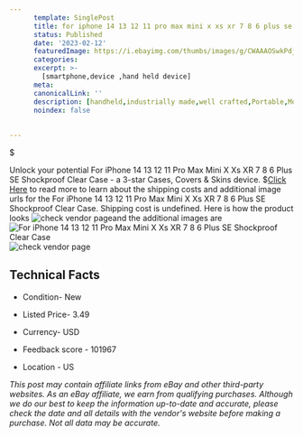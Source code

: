 ```yaml
---
      template: SinglePost
      title: for iphone 14 13 12 11 pro max mini x xs xr 7 8 6 plus se shockproof clear case
      status: Published
      date: '2023-02-12'
      featuredImage: https://i.ebayimg.com/thumbs/images/g/CWAAAOSwkPdjTLLt/s-l225.jpg
      categories: 
      excerpt: >-
        [smartphone,device ,hand held device]
      meta:
      canonicalLink: ''
      description: [handheld,industrially made,well crafted,Portable,Mobile,Compact,Convenient,Lightweight,Maneuverable,Man-portable,Miniature,Carriable,Hand-held,Light,Holdable,Transportable,Mobile device,Pocket-sized,On-the-go,Wireless,Cordless,Compact size,Convenient size, smartphone,device ,hand held device]
      noindex: false
      
        
---
```

$

Unlock your potential For iPhone 14 13 12 11 Pro Max Mini X Xs XR 7 8 6 Plus SE Shockproof Clear Case - a 3-star Cases, Covers & Skins device.
$[Click Here](https://www.ebay.com/itm/185613808915?hash=item2b3771f513%3Ag%3ACWAAAOSwkPdjTLLt&mkevt=1&mkcid=1&mkrid=711-53200-19255-0&campid=%253CePNCampaignId%253E&customid=%253CreferenceId%253E&toolid=10049) to read more to learn about the shipping costs and additional image urls for the For iPhone 14 13 12 11 Pro Max Mini X Xs XR 7 8 6 Plus SE Shockproof Clear Case. Shipping cost is undefined. Here is how the product looks ![check vendor page](https://i.ebayimg.com/thumbs/images/g/CWAAAOSwkPdjTLLt/s-l225.jpg)and the additional images are![For iPhone 14 13 12 11 Pro Max Mini X Xs XR 7 8 6 Plus SE Shockproof Clear Case](https://i.ebayimg.com/images/g/CWAAAOSwkPdjTLLt/s-l1600.jpg)![check vendor page](https://origin-galleryplus.ebayimg.com/ws/web/185613808915_2_0_1/225x225.jpg,https://origin-galleryplus.ebayimg.com/ws/web/185613808915_3_0_1/225x225.jpg,https://origin-galleryplus.ebayimg.com/ws/web/185613808915_4_0_1/225x225.jpg,https://origin-galleryplus.ebayimg.com/ws/web/185613808915_5_0_1/225x225.jpg,https://origin-galleryplus.ebayimg.com/ws/web/185613808915_6_0_1/225x225.jpg,https://origin-galleryplus.ebayimg.com/ws/web/185613808915_7_0_1/225x225.jpg,https://origin-galleryplus.ebayimg.com/ws/web/185613808915_8_0_1/225x225.jpg,https://origin-galleryplus.ebayimg.com/ws/web/185613808915_9_0_1/225x225.jpg,https://origin-galleryplus.ebayimg.com/ws/web/185613808915_10_0_1/225x225.jpg,https://origin-galleryplus.ebayimg.com/ws/web/185613808915_11_0_1/225x225.jpg,https://origin-galleryplus.ebayimg.com/ws/web/185613808915_12_0_1/225x225.jpg)



 ## Technical Facts 



     
      

 - Condition- New 


      

 - Listed Price- 3.49 


      

 - Currency- USD 


      

 - Feedback score - 101967 


      

 - Location - US 


      
      

 *_This post may contain affiliate links from eBay and other third-party websites. As an eBay affiliate, we earn from qualifying purchases. Although we do our best to keep the information up-to-date and accurate, please check the date and all details with the vendor's website before making a purchase. Not all data may be accurate._*







